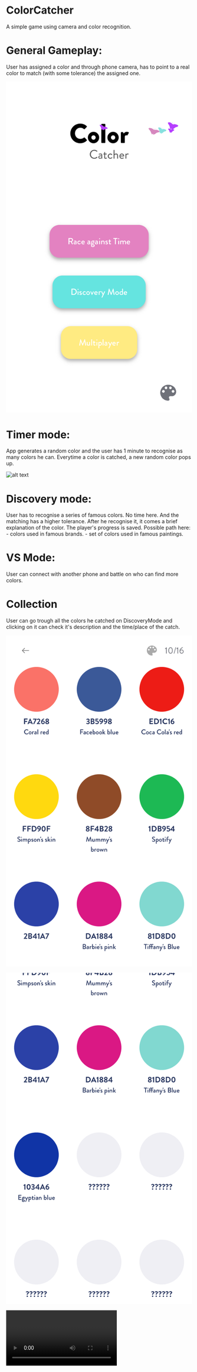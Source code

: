 # ColorCatcher

A simple game using camera and color recognition.

# General Gameplay: 
  User has assigned a color and through phone camera, has to point to a real color to match (with some tolerance) the assigned one.
  
  ![alt text](https://github.com/enricocastelli/ColorCatcher/blob/master/media/Screenshots/Welcome.PNG)


# Timer mode: 
  App generates a random color and the user has 1 minute to recognise as many colors he can.
  Everytime a color is catched, a new random color pops up.
  
  ![alt text](https://github.com/enricocastelli/ColorCatcher/blob/master/media/Screenshots/Timermode.png)

# Discovery mode:
  User has to recognise a series of famous colors. No time here. And the matching has a higher tolerance. 
  After he recognise it, it comes a brief explanation of the color. The player's progress is saved. 
  Possible path here:
    - colors used in famous brands.
    - set of colors used in famous paintings.
    
# VS Mode:
  User can connect with another phone and battle on who can find more colors. 

# Collection 
User can go trough all the colors he catched on DiscoveryMode and clicking on it can check it's description and the time/place of the catch.

  ![alt text](https://github.com/enricocastelli/ColorCatcher/blob/master/media/Screenshots/Collection1.png)
  
  ![alt text](https://github.com/enricocastelli/ColorCatcher/blob/master/media/Screenshots/Collection2.png)
  
  ![alt text](https://github.com/enricocastelli/ColorCatcher/blob/master/media/Screenshots/CollectionOpen.mov)



